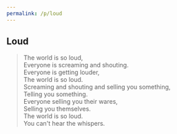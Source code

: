 ```yaml
---
permalink: /p/loud
---
```


## Loud

> The world is so loud,  
  Everyone is screaming and shouting.  
  Everyone is getting louder,  
  The world is so loud.  
  Screaming and shouting and selling you something,  
  Telling you something.  
  Everyone selling you their wares,  
  Selling you themselves.  
  The world is so loud.  
  You can't hear the whispers.  
